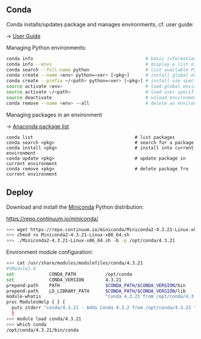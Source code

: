 

## Conda

Conda installs/updates package and manages environments, cf. user guide:

→ [User Guide](https://conda.io/docs/user-guide/index.html)

Managing Python environments:

```bash
conda info                                          # basic information
conda info --envs                                   # display a list of all environments
conda search --full-name python                     # list available Python versions
conda create --name <env> python=<ver> [<pkg>]      # install global environment
conda create --prefix ~/<path> python=<ver> [<pkg>] # install use specific version
source activate <env>                               # load global environment
source activate ~/<path>                            # load user specific environment
source deactivate                                   # unload environment
conda remove --name <env> --all                     # delete an environment
```
Managing packages in an environment

→ [Anaconda package list](https://docs.continuum.io/anaconda/packages/pkg-docs)

```
conda list                                      # list packages
conda search <pkg>                              # search for a package
conda install <pkg>                             # install into current environment
conda update <pkg>                              # update package in current environment
conda remove <pkg>                              # delete package fro current environment
```

## Deploy

Download and install the [Miniconda](https://conda.io/miniconda.html) Python distribution:

<https://repo.continuum.io/miniconda/>

```bash
>>> wget https://repo.continuum.io/miniconda/Miniconda2-4.3.21-Linux-x86_64.sh
>>> chmod +x Miniconda2-4.3.21-Linux-x86_64.sh
>>> ./Miniconda2-4.3.21-Linux-x86_64.sh -b -p /opt/conda/4.3.21
```

Environment module configuration:

```bash
>>> cat /usr/share/modules/modulefiles/conda/4.3.21
#%Module1.0
set             CONDA_PATH           /opt/conda
set             CONDA_VERSION        4.3.21
prepend-path    PATH                 $CONDA_PATH/$CONDA_VERSION/bin
prepend-path    LD_LIBRARY_PATH      $CONDA_PATH/$CONDA_VERSION/lib
module-whatis                        "Conda 4.3.21 from /opt/conda/4.3.2"
proc ModulesHelp { } {
  puts stderr "conda/4.3.21 - Adds Conda 4.3.2 from /opt/conda/4.3.21 to the environment."
  }
>>> module load conda/4.3.21
>>> which conda
/opt/conda/4.3.21/bin/conda
```
